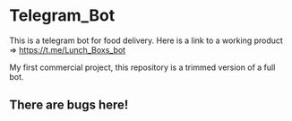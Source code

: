 # Telegram_Bot
This is a telegram bot for food delivery.
Here is a link to a working product => https://t.me/Lunch_Boxs_bot

My first commercial project, this repository is a trimmed version of a full bot.

## There are bugs here!
